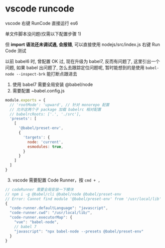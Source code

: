 # vscode runcode

vscode 右键 RunCode 直接运行 es6

单文件脚本没问题(仅需以下配置步骤 1)

但 **import 语法还未调试通, 会报错**, 可以直接使用 nodejs/src/index.js 右键 Run Code 测试

以前 babel6 时, 曾配置 OK 过, 现在升级为 babel7, 反而有问题了, 这里引出一个问题, 如果 babel 出问题了, 怎么去跟踪定位问题呢, 暂时能想到的是使用 `babel-node --inspect-brk` 能打断点跟进去

1. 使用 babel7 需要全局安装 @babel/node
2. 需要配置 ~babel.config.js

```js
module.exports = {
  // 'rootMode': 'upward', // 针对 monorepo 配置
  // 允许这两个子 package 加载 babelrc 相对配置
  // babelrcRoots: ['.', './src'],
  'presets': [
    [
      '@babel/preset-env',
      {
        'targets': {
          node: 'current',
          esmodules: true,
        }
      }
    ]
  ]
}
```

3. vscode 需要配置 Code Runner，按 `cmd + ,`

```js
// codeRunner 需要全局安装一下模块
// npm i -g @babel/cli @babel/node @babel/preset-env
// Error: Cannot find module '@babel/preset-env' from '/usr/local/lib' 报此错误需要改为当前项目为根目录再执行右键Run Code 或配置 `"code-runner.cwd": "/usr/local/lib/",`
{
  "code-runner.defaultLanguage": "javascript",
  "code-runner.cwd": "/usr/local/lib/",
  "code-runner.executorMap": {
    "vue": "babel-node",
    // babel 7
    "javascript": "npx babel-node --presets @babel/preset-env"
  }
}
```
